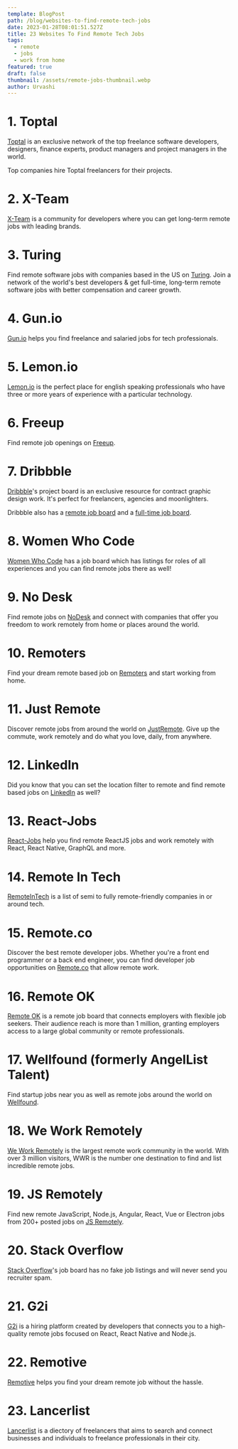 ```yaml
---
template: BlogPost
path: /blog/websites-to-find-remote-tech-jobs
date: 2023-01-28T08:01:51.527Z
title: 23 Websites To Find Remote Tech Jobs
tags:
  - remote
  - jobs
  - work from home
featured: true
draft: false
thumbnail: /assets/remote-jobs-thumbnail.webp
author: Urvashi
---
```


# 1. Toptal

[Toptal](https://www.toptal.com/talent/apply) is an exclusive network of the top freelance software developers, designers, finance experts, product managers and project managers in the world.

Top companies hire Toptal freelancers for their projects.

# 2. X-Team

[X-Team](https://x-team.com/developers/) is a community for developers where you can get long-term remote jobs with leading brands.

# 3. Turing

Find remote software jobs with companies based in the US on [Turing](https://www.turing.com/jobs).
Join a network of the world's best developers & get full-time, long-term remote software jobs with better compensation and career growth.

# 4. Gun.io

[Gun.io](https://gun.io/find-work/) helps you find freelance and salaried jobs for tech professionals.

# 5. Lemon.io

[Lemon.io](https://lemon.io/escape-the-matrix/) is the perfect place for english speaking professionals who have three or more years of experience with a particular technology.

# 6. Freeup

Find remote job openings on [Freeup](https://freeeup.breezy.hr/).

# 7. Dribbble

[Dribbble](https://dribbble.com/freelance-jobs)'s project board is an exclusive resource for contract graphic design work.
It's perfect for freelancers, agencies and moonlighters.

Dribbble also has a [remote job board](https://dribbble.com/remote-design-jobs) and a [full-time job board](https://dribbble.com/jobs).

# 8. Women Who Code

[Women Who Code](womenwhocode.com/jobs) has a job board which has listings for roles of all experiences and you can find remote jobs there as well!

# 9. No Desk

Find remote jobs on [NoDesk](https://nodesk.co/remote-jobs/) and connect with companies that offer you freedom to work remotely from home or places around the world.

# 10. Remoters

Find your dream remote based job on [Remoters](https://remoters.net/jobs/) and start working from home.

# 11. Just Remote

Discover remote jobs from around the world on [JustRemote](https://justremote.co/).
Give up the commute, work remotely and do what you love, daily, from anywhere.

# 12. LinkedIn

Did you know that you can set the location filter to remote and find remote based jobs on [LinkedIn](https://www.linkedin.com/jobs/) as well?

# 13. React-Jobs

[React-Jobs](https://www.react-jobs.com) help you find remote ReactJS jobs and work remotely with React, React Native, GraphQL and more.

# 14. Remote In Tech

[RemoteInTech](https://remoteintech.company/) is a list of semi to fully remote-friendly companies in or around tech.

# 15. Remote.co

Discover the best remote developer jobs.
Whether you're a front end programmer or a back end engineer, you can find developer job opportunities on [Remote.co](https://remote.co/) that allow remote work.

# 16. Remote OK

[Remote OK](https://remoteok.com/) is a remote job board that connects employers with flexible job seekers.
Their audience reach is more than 1 million, granting employers access to a large global community or remote professionals.

# 17. Wellfound (formerly AngelList Talent)

Find startup jobs near you as well as remote jobs around the world on [Wellfound](https://angel.co/).

# 18. We Work Remotely

[We Work Remotely](https://weworkremotely.com/) is the largest remote work community in the world.
With over 3 million visitors, WWR is the number one destination to find and list incredible remote jobs.

# 19. JS Remotely

Find new remote JavaScript, Node.js, Angular, React, Vue or Electron jobs from 200+ posted jobs on [JS Remotely](https://jsremotely.com/).

# 20. Stack Overflow

[Stack Overflow](https://stackoverflow.com/jobs/companies)'s job board has no fake job listings and will never send you recruiter spam.

# 21. G2i

[G2i](https://www.g2i.co/) is a hiring platform created by developers that connects you to a high-quality remote jobs focused on React, React Native and Node.js.

# 22. Remotive

[Remotive](https://remotive.com/) helps you find your dream remote job without the hassle.

# 23. Lancerlist

[Lancerlist](https://lancerlist.co/) is a diectory of freelancers that aims to search and connect businesses and individuals to freelance professionals in their city.
